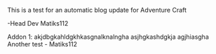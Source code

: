 This is a test for an automatic blog update for Adventure Craft

-Head Dev Matiks112

Addon 1: akjdbgkahldgkhkasgnalknalngha
asjhgkashdgkja
agjhiasgha
Another test - Matiks112
